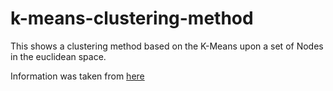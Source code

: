 # k-means-clustering-method
 
This shows a clustering method based on the K-Means upon a set of Nodes in the euclidean space.

Information was taken from [here](https://visualstudiomagazine.com/articles/2013/12/01/k-means-data-clustering-using-c.aspx?m=2)
